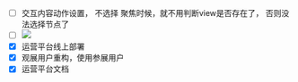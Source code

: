 - [ ] 交互内容动作设置， 不选择 聚焦时候，就不用判断view是否存在了， 否则没法选择节点了
- [ ] ![](Pasted%20image%2020240612115507.png)
- [x] 运营平台线上部署
- [x] 观展用户重构，使用参展用户
- [x] 运营平台文档